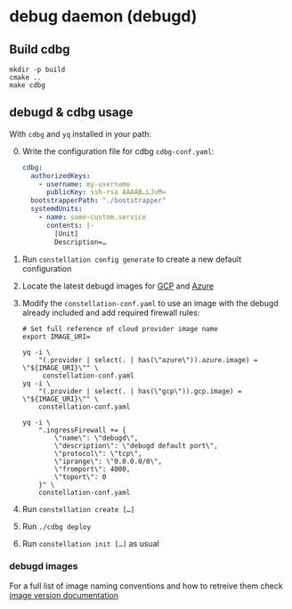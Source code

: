 # debug daemon (debugd)

## Build cdbg

```shell
mkdir -p build
cmake ..
make cdbg
```

## debugd & cdbg usage

With `cdbg` and `yq` installed in your path:

0. Write the configuration file for cdbg `cdbg-conf.yaml`:

   ```yaml
   cdbg:
     authorizedKeys:
       - username: my-username
         publicKey: ssh-rsa AAAAB…LJuM=
     bootstrapperPath: "./bootstrapper"
     systemdUnits:
       - name: some-custom.service
         contents: |-
           [Unit]
           Description=…
   ```

1. Run `constellation config generate` to create a new default configuration

2. Locate the latest debugd images for [GCP](#debugd-gcp-image) and [Azure](#debugd-azure-image)

3. Modify the `constellation-conf.yaml` to use an image with the debugd already included and add required firewall rules:

   ```shell-session
   # Set full reference of cloud provider image name
   export IMAGE_URI=
   ```

   ```shell-session
   yq -i \
       "(.provider | select(. | has(\"azure\")).azure.image) = \"${IMAGE_URI}\"" \
        constellation-conf.yaml
   yq -i \
       "(.provider | select(. | has(\"gcp\")).gcp.image) = \"${IMAGE_URI}\"" \
       constellation-conf.yaml

   yq -i \
       ".ingressFirewall += {
           \"name\": \"debugd\",
           \"description\": \"debugd default port\",
           \"protocol\": \"tcp\",
           \"iprange\": \"0.0.0.0/0\",
           \"fromport\": 4000,
           \"toport\": 0
       }" \
       constellation-conf.yaml
   ```

4. Run `constellation create […]`

5. Run `./cdbg deploy`

6. Run `constellation init […]` as usual

### debugd images

For a full list of image naming conventions and how to retreive them check [image version documentation](/.github/docs/README.md#image-versions)
